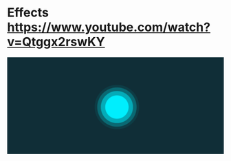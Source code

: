 # Effects https://www.youtube.com/watch?v=Qtggx2rswKY
<p align="center">
  <img src="preview.png" alt="preview del proyecto" width="600">
</p>
